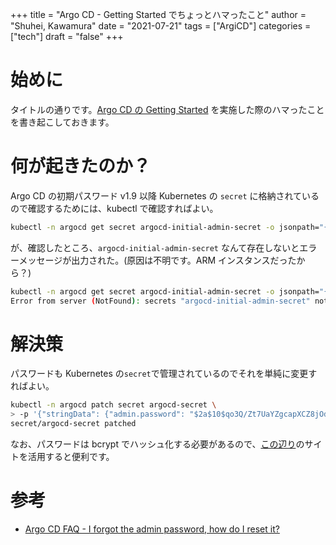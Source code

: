 +++
title = "Argo CD - Getting Started でちょっとハマったこと"
author = "Shuhei, Kawamura"
date = "2021-07-21"
tags = ["ArgiCD"]
categories = ["tech"]
draft = "false"
+++

# 始めに

タイトルの通りです。[Argo CD の Getting Started](https://argoproj.github.io/argo-cd/getting_started/) を実施した際のハマったことを書き起こしておきます。

# 何が起きたのか？

Argo CD の初期パスワード v1.9 以降 Kubernetes の `secret` に格納されているので確認するためには、kubectl で確認すればよい。

```bash
kubectl -n argocd get secret argocd-initial-admin-secret -o jsonpath="{.data.password}" | base64 -d
```

が、確認したところ、`argocd-initial-admin-secret` なんて存在しないとエラーメッセージが出力された。(原因は不明です。ARM インスタンスだったから？)

```bash
kubectl -n argocd get secret argocd-initial-admin-secret -o jsonpath="{.data.password}" | base64 -d
Error from server (NotFound): secrets "argocd-initial-admin-secret" not found
```

# 解決策

パスワードも Kubernetes の`secret`で管理されているのでそれを単純に変更すればよい。

```bash
kubectl -n argocd patch secret argocd-secret \
> -p '{"stringData": {"admin.password": "$2a$10$qo3Q/Zt7UaYZgcapXCZ8jOdcnU1Z/PXe8Y4EG.JHiLZUCoBVQ9sFq", "admin.passwordMtime": "'$(date +%FT%T%Z)'"}}'
secret/argocd-secret patched
```

なお、パスワードは bcrypt でハッシュ化する必要があるので、[この辺り](https://www.browserling.com/tools/bcrypt)のサイトを活用すると便利です。

# 参考

- [Argo CD FAQ - I forgot the admin password, how do I reset it?](https://argoproj.github.io/argo-cd/faq/#i-forgot-the-admin-password-how-do-i-reset-it)
